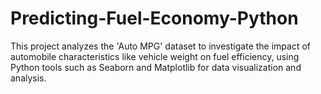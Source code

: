 # Predicting-Fuel-Economy-Python
This project analyzes the 'Auto MPG' dataset to investigate the impact of automobile characteristics like vehicle weight on fuel efficiency, using Python tools such as Seaborn and Matplotlib for data visualization and analysis.
